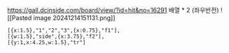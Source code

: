 https://gall.dcinside.com/board/view/?id=hit&no=16291
배열 \* 2 (좌우반전)
![[Pasted image 20241214151131.png]]
```Raw data
[{x:1.5},"1","2","3",{x:0.75},"f1"],
[{w:1.5},"side",{x:3.75},"f2"],
[{y:1,x:4.25,w:1.5},"tr"]
```